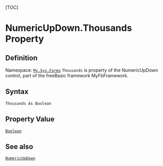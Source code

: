 [TOC]
# NumericUpDown.Thousands Property

## Definition
Namespace: [`My.Sys.Forms`](My.Sys.Forms.md)
`Thousands` is property of the NumericUpDown control, part of the freeBasic framework MyFbFramework.
## Syntax
```freeBasic
Thousands As Boolean
```
## Property Value
[`Boolean`]("https://www.freebasic.net/wiki/KeyPgBoolean")
## See also
[`NumericUpDown`](NumericUpDown.md)
